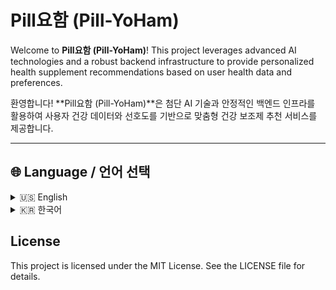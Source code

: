 # Pill요함 (Pill-YoHam)

Welcome to **Pill요함 (Pill-YoHam)**! This project leverages advanced AI technologies and a robust backend infrastructure to provide personalized health supplement recommendations based on user health data and preferences.

환영합니다! **Pill요함 (Pill-YoHam)**은 첨단 AI 기술과 안정적인 백엔드 인프라를 활용하여 사용자 건강 데이터와 선호도를 기반으로 맞춤형 건강 보조제 추천 서비스를 제공합니다.

---

## 🌐 Language / 언어 선택
<details>
<summary>🇺🇸 English</summary>

## Table of Contents

1. [Overview](#overview)
2. [Features](#features)
3. [Technologies Used](#technologies-used)
4. [Project Structure](#project-structure)
5. [Setup and Installation](#setup-and-installation)
6. [How It Works](#how-it-works)
7. [Endpoints](#endpoints)
8. [Future Improvements](#future-improvements)
9. [License](#license)

---

## Overview

This project focuses on utilizing user health data, preferences, and modern AI techniques to recommend the most suitable health supplements. The system processes stored supplement data and compares it against user input using advanced embedding models and vector similarity calculations.

---

## Features

- **Personalized Recommendations**: Tailored suggestions based on health conditions, goals, and allergies.
- **Vector-Based Similarity Matching**: High-accuracy matching using cosine similarity and embeddings.
- **RAG (Retrieval-Augmented Generation)**: Efficient use of AI models to reduce token costs and provide accurate responses.
- **Caching**: Speeds up repeated queries by storing results locally.
- **Scalable Backend**: Flask server for processing, with support for MongoDB.
- **Dynamic Data Processing**: Real-time analysis and data augmentation.

---

## Technologies Used

- **Backend**: Flask, Python
- **Database**: MongoDB
- **AI Models**: OpenAI GPT, Vector Embeddings
- **Search Augmentation**: Retrieval-Augmented Generation (RAG)
- **Web Framework**: Spring Boot (for frontend integration)
- **Frontend**: JSP, Bootstrap
- **Deployment**: Docker (optional)

---

## Project Structure

```plaintext
health-supplements/
├── ai/
│   ├── app.py                # Flask server entry point
│   ├── routes/
│   │   ├── data_routes.py    # Handles external data fetching
│   │   ├── gpt_routes.py     # AI interactions
│   │   ├── recommendation_routes.py  # Recommendation logic
│   ├── services/
│   │   ├── recommendation_service.py # Main recommendation logic
│   │   ├── embeddings_service.py     # Handles embeddings
│   │   ├── cache_service.py          # Caching layer
│   ├── utils/
│   │   ├── helpers.py                # Preprocessing and vector generation
│   │   ├── config.py                 # Configuration (API keys, DB URIs)
│   ├── models/
│   │   ├── chatgpt_integration.py    # GPT integration
│   │   ├── embeddings.py             # Embedding generation
├── web/
│   ├── src/
│   │   ├── main/
│   │   │   ├── java/com/supplements/ # Spring Boot backend
│   │   │   ├── resources/templates/  # JSP templates
├── README.md                         # Project documentation
├── requirements.txt                  # Python dependencies
```

---

## Setup and Installation

**Prerequisites**
- Python 3.8+
- MongoDB installed and running
- API keys for OpenAI and external health data API

---

## How It Works

**1.Data Collection**:
- Fetch health supplement data via an external API.
- Store data in MongoDB.

**2.User Input**:
- Collect user health details (e.g., age, conditions, allergies, goals).

**3.Recommendation Process**:
- Generate embeddings for user input and stored product data.
- Compare vectors using cosine similarity.
- Retrieve the top matching supplements.
- Use GPT to refine recommendations.

---

## Endpoints

**Flask Server**
1. POST /api/fetch-and-save

- Fetch and save external API data to MongoDB.

2. POST /api/generate-response

- Interact with GPT for product suggestions.

3. POST /api/recommend

- Recommend supplements based on user input.

---

## Future Improvements

- **Expand AI Model Integration**: Include Claude or other models for cost-efficiency.
- **User Authentication**: Secure login and personalized dashboards.
- **Enhanced Search**: Implement advanced filtering and sorting options.
  
</details>

<details>
<summary>🇰🇷 한국어</summary>

## 목차

1. [개요](#개요)
2. [주요 기능](#주요-기능)
3. [사용 기술](#사용-기술)
4. [프로젝트 구조](#프로젝트-구조)
5. [설치 및 실행](#설치-및-실행)
6. [작동 방식](#작동-방식)
7. [엔드포인트](#엔드포인트)
8. [향후 개선 사항](#향후-개선-사항)
9. [라이선스](#라이선스)

---

## 개요

**Pill요함**은 사용자 건강 데이터와 선호도를 기반으로 가장 적합한 건강 보조제를 추천하기 위해 최신 AI 기술을 활용합니다. 저장된 보조제 데이터를 처리하고 사용자의 입력과 비교하여 고급 임베딩 모델과 벡터 유사도 계산을 활용합니다.

---

## 주요 기능

- **맞춤형 추천**: 건강 상태, 목표, 알레르기에 기반한 맞춤형 추천.
- **벡터 기반 유사도 매칭**: 코사인 유사도 및 임베딩을 활용한 고정밀 매칭.
- **RAG (Retrieval-Augmented Generation)**: 효율적인 AI 모델 사용으로 비용 절감 및 정확한 응답 제공.
- **캐싱**: 반복된 요청의 결과를 로컬에 저장하여 속도 향상.
- **확장 가능한 백엔드**: MongoDB를 지원하는 Flask 서버.
- **동적 데이터 처리**: 실시간 분석 및 데이터 증강.

---

## 사용 기술

- **백엔드**: Flask, Python
- **데이터베이스**: MongoDB
- **AI 모델**: OpenAI GPT, 벡터 임베딩
- **검색 증강**: Retrieval-Augmented Generation (RAG)
- **웹 프레임워크**: Spring Boot
- **프론트엔드**: JSP, Bootstrap
- **배포**: Docker (선택 사항)

---

## 설치 및 실행

**필수 조건**
- Python 3.8+
- MongoDB 설치 및 실행
- OpenAI 및 외부 건강 데이터 API 키

</details>

## License

This project is licensed under the MIT License. See the LICENSE file for details.

